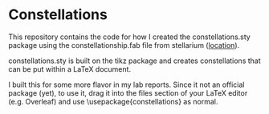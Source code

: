 # Constellations

This repository contains the code for how I created the constellations.sty package using the constellationship.fab file from stellarium ([location]([url](https://github.com/Stellarium/stellarium/blob/master/skycultures/modern/constellationship.fab))).

constellations.sty is built on the tikz package and creates constellations that can be put within a LaTeX document.

I built this for some more flavor in my lab reports. Since it not an official package (yet), to use it, drag it into the files section of your LaTeX editor (e.g. Overleaf) and use \usepackage{constellations} as normal.
